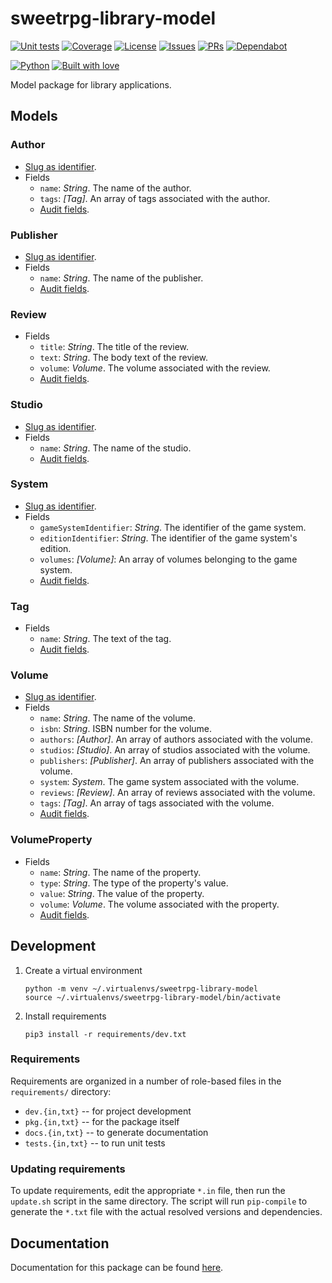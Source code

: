 # sweetrpg-library-model

[![Unit tests](https://github.com/sweetrpg/library-model/actions/workflows/python-ci.yml/badge.svg)](https://github.com/sweetrpg/library-model/actions/workflows/python-ci.yml)
[![Coverage](https://github.com/sweetrpg/library-model/blob/develop/coverage.svg)](https://github.com/sweetrpg/library-model)
[![License](https://img.shields.io/github/license/sweetrpg/library-model.svg)](https://img.shields.io/github/license/sweetrpg/library-model.svg)
[![Issues](https://img.shields.io/github/issues/sweetrpg/library-model.svg)](https://img.shields.io/github/issues/sweetrpg/library-model.svg)
[![PRs](https://img.shields.io/github/issues-pr/sweetrpg/library-model.svg)](https://img.shields.io/github/issues-pr/sweetrpg/library-model.svg)
[![Dependabot](https://badgen.net/github/dependabot/sweetrpg/library-model)](https://badgen.net/github/dependabot/sweetrpg/library-model)

[![Python](https://img.shields.io/badge/Python-3776AB?style=for-the-badge&logo=python&logoColor=white)](https://img.shields.io/badge/Python-3776AB?style=for-the-badge&logo=python&logoColor=white)
[![Built with love](https://ForTheBadge.com/images/badges/built-with-love.svg)](https://ForTheBadge.com/images/badges/built-with-love.svg)

Model package for library applications.

## Models

<a name="#author"></a>
### Author

* [Slug as identifier](https://github.com/sweetrpg/design/blob/master/README.md#slug).
* Fields
    * `name`: *String*. The name of the author.
    * `tags`: *[Tag]*. An array of tags associated with the author.
    * [Audit fields](https://github.com/sweetrpg/design/blob/master/README.md#audit).

<a name="#publisher"></a>
### Publisher

* [Slug as identifier](https://github.com/sweetrpg/design/blob/master/README.md#slug).
* Fields
    * `name`: *String*. The name of the publisher.
    * [Audit fields](https://github.com/sweetrpg/design/blob/master/README.md#audit).

<a name="#review"></a>
### Review

* Fields
    * `title`: *String*. The title of the review.
    * `text`: *String*. The body text of the review.
    * `volume`: *Volume*. The volume associated with the review.
    * [Audit fields](https://github.com/sweetrpg/design/blob/master/README.md#audit).

<a name="#studio"></a>
### Studio

* [Slug as identifier](https://github.com/sweetrpg/design/blob/master/README.md#slug).
* Fields
    * `name`: *String*. The name of the studio.
    * [Audit fields](https://github.com/sweetrpg/design/blob/master/README.md#audit).

<a name="#system"></a>
### System

* [Slug as identifier](https://github.com/sweetrpg/design/blob/master/README.md#slug).
* Fields
    * `gameSystemIdentifier`: *String*. The identifier of the game system.
    * `editionIdentifier`: *String*. The identifier of the game system's edition.
    * `volumes`: *[Volume]*: An array of volumes belonging to the game system.
    * [Audit fields](https://github.com/sweetrpg/design/blob/master/README.md#audit).

<a name="#tag"></a>
### Tag

* Fields
    * `name`: *String*. The text of the tag.
    * [Audit fields](https://github.com/sweetrpg/design/blob/master/README.md#audit).

<a name="#volume"></a>
### Volume

* [Slug as identifier](https://github.com/sweetrpg/design/blob/master/README.md#slug).
* Fields
    * `name`: *String*. The name of the volume.
    * `isbn`: *String*. ISBN number for the volume.
    * `authors`: *[Author]*. An array of authors associated with the volume.
    * `studios`: *[Studio]*. An array of studios associated with the volume.
    * `publishers`: *[Publisher]*. An array of publishers associated with the volume.
    * `system`: *System*. The game system associated with the volume.
    * `reviews`: *[Review]*. An array of reviews associated with the volume.
    * `tags`: *[Tag]*. An array of tags associated with the volume.
    * [Audit fields](https://github.com/sweetrpg/design/blob/master/README.md#audit).

<a name="#volumeproperty"></a>
### VolumeProperty

* Fields
    * `name`: *String*. The name of the property.
    * `type`: *String*. The type of the property's value.
    * `value`: *String*. The value of the property.
    * `volume`: *Volume*. The volume associated with the property.
    * [Audit fields](https://github.com/sweetrpg/design/blob/master/README.md#audit).

## Development

1. Create a virtual environment
    ```shell
    python -m venv ~/.virtualenvs/sweetrpg-library-model
    source ~/.virtualenvs/sweetrpg-library-model/bin/activate
    ```
2. Install requirements
    ```shell
    pip3 install -r requirements/dev.txt
    ```

### Requirements

Requirements are organized in a number of role-based files in the `requirements/` directory:

* `dev.{in,txt}` -- for project development
* `pkg.{in,txt}` -- for the package itself
* `docs.{in,txt}` -- to generate documentation
* `tests.{in,txt}` -- to run unit tests

### Updating requirements

To update requirements, edit the appropriate `*.in` file, then run the `update.sh` script in the
same directory. The script will run `pip-compile` to generate the `*.txt` file with the actual
resolved versions and dependencies.

## Documentation

Documentation for this package can be found [here](https://sweetrpg.github.io/library-model).
